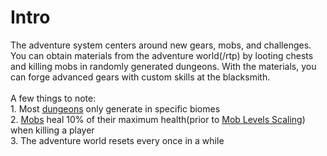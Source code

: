 # Intro

The adventure system centers around new gears, mobs, and challenges. You can obtain materials from the adventure world(/rtp) by looting chests and killing mobs in randomly generated dungeons. With the materials, you can forge advanced gears with custom skills at the blacksmith.\
\
A few things to note:\
1\. Most [dungeons](dungeons/) only generate in specific biomes\
2\. [Mobs](mobs/) heal 10% of their maximum health(prior to [Mob Levels Scaling](mobs/mob-levels.md)) when killing a player\
3\. The adventure world resets every once in a while
